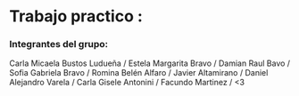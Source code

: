 # Trabajo practico :
### Integrantes del grupo:

Carla Micaela Bustos Ludueña /
Estela Margarita Bravo /
Damian Raul Bavo /
Sofia Gabriela Bravo /
Romina Belén Alfaro /
Javier Altamirano /
Daniel Alejandro Varela /
Carla Gisele Antonini / 
Facundo Martinez / 
<3
